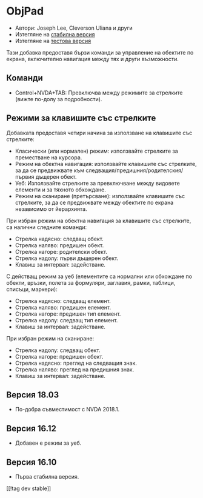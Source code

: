 # ObjPad #

* Автори: Joseph Lee, Cleverson Uliana и други
* Изтегляне на [стабилна версия][1]
* Изтегляне на [тестова версия][2]

Тази добавка предоставя бързи команди за управление на обектите по екрана,
включително навигация между тях и други възможности.

## Команди

* Control+NVDA+TAB: Превключва между режимите за стрелките (вижте по-долу за
  подробности).

## Режими за клавишите със стрелките

Добавката предоставя четири начина за използване на клавишите със стрелките:

* Класически (или нормален) режим: използвайте стрелките за преместване на
  курсора.
* Режим на обектна навигация: използвайте клавишите със стрелките, за да се
  предвижвате към следващия/предишния/родителския/първия дъщерен обект.
* Уеб: Използвайте стрелките за превключване между видовете елементи и за
  тяхното обхождане.
* Режим на сканиране (претърсване): използвайте клавишите със стрелките, за
  да се предвижвате между обектите по екрана независимо от йерархията.

При избран режим на обектна навигация за клавишите със стрелките, са налични
следните команди:

* Стрелка надясно: следващ обект.
* Стрелка наляво: предишен обект.
* Стрелка нагоре: родителски обект.
* Стрелка надолу: първи дъщерен обект.
* Клавиш за интервал: задействане.

С действащ режим за уеб (елементите са нормални или обхождане по обекти,
връзки, полета за формуляри, заглавия, рамки, таблици, списъци, маркери):

* Стрелка надясно: следващ елемент.
* Стрелка наляво: предишен елемент.
* Стрелка нагоре: предишен тип елемент.
* Стрелка надолу: следващ тип елемент.
* Клавиш за интервал: задействане.

При избран режим на сканиране:

* Стрелка надолу: следващ обект.
* Стрелка нагоре: предишен обект.
* Стрелка надясно: преглед на следващия знак.
* Стрелка наляво: преглед на предишния знак.
* Клавиш за интервал: задействане.

## Версия 18.03

* По-добра съвместимост с NVDA 2018.1.

## Версия 16.12

* Добавен е режим за уеб.

## Версия 16.10

* Първа стабилна версия.

[[!tag dev stable]]

[1]: https://addons.nvda-project.org/files/get.php?file=objPad

[2]: https://addons.nvda-project.org/files/get.php?file=objPad-dev
